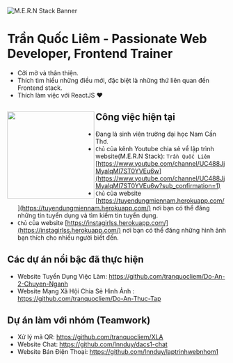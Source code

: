 ![M.E.R.N Stack Banner](https://res.cloudinary.com/tranquocliem/image/upload/v1624019337/Th%C3%AAm_ti%C3%AAu_%C4%91%E1%BB%81_ntygov.png)

# Trần Quốc Liêm - Passionate Web Developer, Frontend Trainer

- Cỡi mở và thân thiện.
- Thích tìm hiểu những điều mới, đặc biệt là những thứ liên quan đến Frontend stack.
- Thích làm việc với ReactJS ❤

## Công việc hiện tại <a href="https://github.com/tranquocliem"><img align="left" width="auto" height="200" src="https://res.cloudinary.com/kimwy/image/upload/v1598840300/easyfrontend/programming_hgngx9.png"></a>

- Đang là sinh viên trường đại học Nam Cần Thơ.
- `Chủ` của kênh Youtube chia sẻ về lập trình website(M.E.R.N Stack): `Trần Quốc Liêm` [https://www.youtube.com/channel/UC488JjMyalqMl7ST0YVEu6w](https://www.youtube.com/channel/UC488JjMyalqMl7ST0YVEu6w?sub_confirmation=1)
- `Chủ` của website [https://tuyendungmiennam.herokuapp.com/](https://tuyendungmiennam.herokuapp.com/) nơi bạn có thể đăng những tin tuyển dụng và tìm kiếm tin tuyển dụng.
- `Chủ` của website [https://instagirlss.herokuapp.com/](https://instagirlss.herokuapp.com/) nơi bạn có thể đăng những hình ảnh bạn thích cho nhiều người biết đến.

## Các dự án nổi bậc đã thực hiện

- Website Tuyển Dụng Việc Làm: https://github.com/tranquocliem/Do-An-2-Chuyen-Nganh
- Website Mạng Xã Hội Chia Sẻ Hình Ảnh : https://github.com/tranquocliem/Do-An-Thuc-Tap

## Dự án làm với nhóm (Teamwork)

- Xử lý mã QR: https://github.com/tranquocliem/XLA
- Website Chat: https://github.com/lnnduy/dacs1-chat
- Website Bán Điện Thoại: https://github.com/lnnduy/laptrinhwebnhom1
